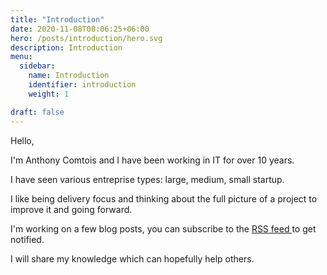 ```yaml
---
title: "Introduction"
date: 2020-11-08T08:06:25+06:00
hero: /posts/introduction/hero.svg
description: Introduction 
menu:
  sidebar:
    name: Introduction
    identifier: introduction
    weight: 1

draft: false
---
```


Hello, 

I'm Anthony Comtois and I have been working in IT for over 10 years.

I have seen various entreprise types: large, medium, small startup. 

I like being delivery focus and thinking about the full picture of a project to improve it and going forward.

I'm working on a few blog posts, you can subscribe to the <a href="/posts/index.xml" target="/">RSS feed <i class="fas fa-rss-square"></i> </a>  to get notified.

I will share my knowledge which can hopefully help others.



